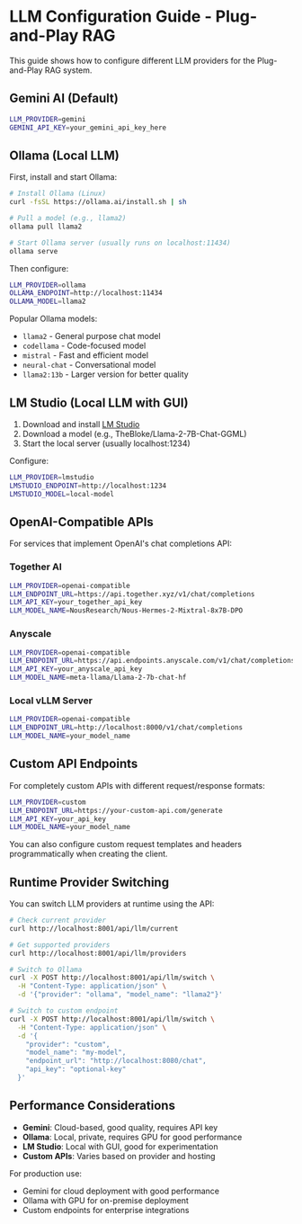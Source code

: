 # LLM Configuration Guide - Plug-and-Play RAG

This guide shows how to configure different LLM providers for the Plug-and-Play RAG system.

## Gemini AI (Default)

```bash
LLM_PROVIDER=gemini
GEMINI_API_KEY=your_gemini_api_key_here
```

## Ollama (Local LLM)

First, install and start Ollama:
```bash
# Install Ollama (Linux)
curl -fsSL https://ollama.ai/install.sh | sh

# Pull a model (e.g., llama2)
ollama pull llama2

# Start Ollama server (usually runs on localhost:11434)
ollama serve
```

Then configure:
```bash
LLM_PROVIDER=ollama
OLLAMA_ENDPOINT=http://localhost:11434
OLLAMA_MODEL=llama2
```

Popular Ollama models:
- `llama2` - General purpose chat model
- `codellama` - Code-focused model  
- `mistral` - Fast and efficient model
- `neural-chat` - Conversational model
- `llama2:13b` - Larger version for better quality

## LM Studio (Local LLM with GUI)

1. Download and install [LM Studio](https://lmstudio.ai/)
2. Download a model (e.g., TheBloke/Llama-2-7B-Chat-GGML)
3. Start the local server (usually localhost:1234)

Configure:
```bash
LLM_PROVIDER=lmstudio
LMSTUDIO_ENDPOINT=http://localhost:1234
LMSTUDIO_MODEL=local-model
```

## OpenAI-Compatible APIs

For services that implement OpenAI's chat completions API:

### Together AI
```bash
LLM_PROVIDER=openai-compatible
LLM_ENDPOINT_URL=https://api.together.xyz/v1/chat/completions
LLM_API_KEY=your_together_api_key
LLM_MODEL_NAME=NousResearch/Nous-Hermes-2-Mixtral-8x7B-DPO
```

### Anyscale
```bash
LLM_PROVIDER=openai-compatible
LLM_ENDPOINT_URL=https://api.endpoints.anyscale.com/v1/chat/completions
LLM_API_KEY=your_anyscale_api_key
LLM_MODEL_NAME=meta-llama/Llama-2-7b-chat-hf
```

### Local vLLM Server
```bash
LLM_PROVIDER=openai-compatible
LLM_ENDPOINT_URL=http://localhost:8000/v1/chat/completions
LLM_MODEL_NAME=your_model_name
```

## Custom API Endpoints

For completely custom APIs with different request/response formats:

```bash
LLM_PROVIDER=custom
LLM_ENDPOINT_URL=https://your-custom-api.com/generate
LLM_API_KEY=your_api_key
LLM_MODEL_NAME=your_model_name
```

You can also configure custom request templates and headers programmatically when creating the client.

## Runtime Provider Switching

You can switch LLM providers at runtime using the API:

```bash
# Check current provider
curl http://localhost:8001/api/llm/current

# Get supported providers
curl http://localhost:8001/api/llm/providers

# Switch to Ollama
curl -X POST http://localhost:8001/api/llm/switch \
  -H "Content-Type: application/json" \
  -d '{"provider": "ollama", "model_name": "llama2"}'

# Switch to custom endpoint
curl -X POST http://localhost:8001/api/llm/switch \
  -H "Content-Type: application/json" \
  -d '{
    "provider": "custom",
    "model_name": "my-model",
    "endpoint_url": "http://localhost:8080/chat",
    "api_key": "optional-key"
  }'
```

## Performance Considerations

- **Gemini**: Cloud-based, good quality, requires API key
- **Ollama**: Local, private, requires GPU for good performance
- **LM Studio**: Local with GUI, good for experimentation
- **Custom APIs**: Varies based on provider and hosting

For production use:
- Gemini for cloud deployment with good performance
- Ollama with GPU for on-premise deployment
- Custom endpoints for enterprise integrations
